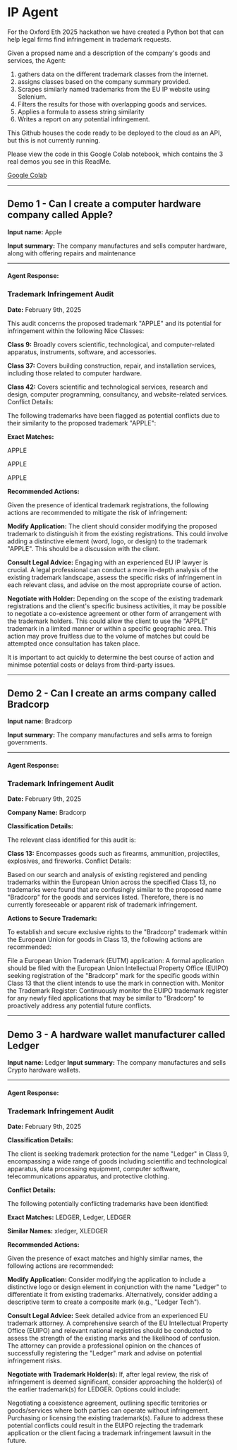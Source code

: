 # IP Agent
For the Oxford Eth 2025 hackathon we have created a Python bot that can help legal firms find infringement in trademark requests.

Given a propsed name and a description of the company's goods and services, the Agent:

1. gathers data on the different trademark classes from the internet.
2. assigns classes based on the company summary provided.
3. Scrapes similarly named trademarks from the EU IP website using Selenium.
4. Filters the results for those with overlapping goods and services.
5. Applies a formula to assess string similarity
6. Writes a report on any potential infringement.

This Github houses the code ready to be deployed to the cloud as an API, but this is not currently running.

Please view the code in this Google Colab notebook, which contains the 3 real demos you see in this ReadMe.

[Google Colab](https://colab.research.google.com/drive/1flKc7FvMSHKr6hqF4MB13d16IHkdw9bo?usp=sharing) 

---

## Demo 1 - Can I create a computer hardware company called Apple?

**Input name:** Apple

**Input summary:** The company manufactures and sells computer hardware, along with offering repairs and maintenance

---

#### Agent Response:

### Trademark Infringement Audit

**Date:** February 9th, 2025

This audit concerns the proposed trademark "APPLE" and its potential for infringement within the following Nice Classes:

**Class 9:** Broadly covers scientific, technological, and computer-related apparatus, instruments, software, and accessories.

**Class 37:** Covers building construction, repair, and installation services, including those related to computer hardware.

**Class 42:** Covers scientific and technological services, research and design, computer programming, consultancy, and website-related services.
Conflict Details:

The following trademarks have been flagged as potential conflicts due to their similarity to the proposed trademark "APPLE":

**Exact Matches:**

APPLE

APPLE

APPLE

**Recommended Actions:**

Given the presence of identical trademark registrations, the following actions are recommended to mitigate the risk of infringement:

**Modify Application:** The client should consider modifying the proposed trademark to distinguish it from the existing registrations. This could involve adding a distinctive element (word, logo, or design) to the trademark "APPLE". This should be a discussion with the client.

**Consult Legal Advice:** Engaging with an experienced EU IP lawyer is crucial. A legal professional can conduct a more in-depth analysis of the existing trademark landscape, assess the specific risks of infringement in each relevant class, and advise on the most appropriate course of action.

**Negotiate with Holder:** Depending on the scope of the existing trademark registrations and the client's specific business activities, it may be possible to negotiate a co-existence agreement or other form of arrangement with the trademark holders. This could allow the client to use the "APPLE" trademark in a limited manner or within a specific geographic area. This action may prove fruitless due to the volume of matches but could be attempted once consultation has taken place.

It is important to act quickly to determine the best course of action and minimse potential costs or delays from third-party issues.

---

## Demo 2 - Can I create an arms company called Bradcorp

**Input name:** Bradcorp

**Input summary:** The company manufactures and sells arms to foreign governments.

---

#### Agent Response:

### Trademark Infringement Audit

**Date:** February 9th, 2025

**Company Name:** Bradcorp

**Classification Details:**

The relevant class identified for this audit is:

**Class 13:** Encompasses goods such as firearms, ammunition, projectiles, explosives, and fireworks.
Conflict Details:

Based on our search and analysis of existing registered and pending trademarks within the European Union across the specified Class 13, no trademarks were found that are confusingly similar to the proposed name "Bradcorp" for the goods and services listed. Therefore, there is no currently foreseeable or apparent risk of trademark infringement.

**Actions to Secure Trademark:**

To establish and secure exclusive rights to the "Bradcorp" trademark within the European Union for goods in Class 13, the following actions are recommended:

File a European Union Trademark (EUTM) application: A formal application should be filed with the European Union Intellectual Property Office (EUIPO) seeking registration of the "Bradcorp" mark for the specific goods within Class 13 that the client intends to use the mark in connection with.
Monitor the Trademark Register: Continuously monitor the EUIPO trademark register for any newly filed applications that may be similar to "Bradcorp" to proactively address any potential future conflicts.

---

## Demo 3 - A hardware wallet manufacturer called Ledger

**Input name:** Ledger
**Input summary:** The company manufactures and sells Crypto hardware wallets.

---

#### Agent Response:

### Trademark Infringement Audit

**Date:** February 9th, 2025

**Classification Details:**

The client is seeking trademark protection for the name "Ledger" in Class 9, encompassing a wide range of goods including scientific and technological apparatus, data processing equipment, computer software, telecommunications apparatus, and protective clothing.

**Conflict Details:**

The following potentially conflicting trademarks have been identified:

**Exact Matches:** LEDGER, Ledger, LEDGER

**Similar Names:** xledger, XLEDGER

**Recommended Actions:**

Given the presence of exact matches and highly similar names, the following actions are recommended:

**Modify Application:** Consider modifying the application to include a distinctive logo or design element in conjunction with the name "Ledger" to differentiate it from existing trademarks. Alternatively, consider adding a descriptive term to create a composite mark (e.g., "Ledger Tech").

**Consult Legal Advice:** Seek detailed advice from an experienced EU trademark attorney. A comprehensive search of the EU Intellectual Property Office (EUIPO) and relevant national registries should be conducted to assess the strength of the existing marks and the likelihood of confusion. The attorney can provide a professional opinion on the chances of successfully registering the "Ledger" mark and advise on potential infringement risks.

**Negotiate with Trademark Holder(s):** If, after legal review, the risk of infringement is deemed significant, consider approaching the holder(s) of the earlier trademark(s) for LEDGER. Options could include:

Negotiating a coexistence agreement, outlining specific territories or goods/services where both parties can operate without infringement.
Purchasing or licensing the existing trademark(s).
Failure to address these potential conflicts could result in the EUIPO rejecting the trademark application or the client facing a trademark infringement lawsuit in the future.

